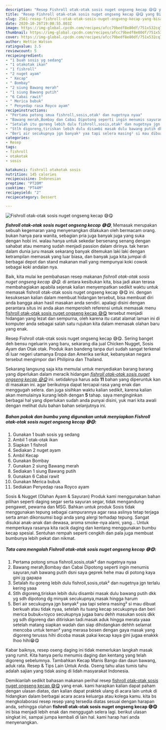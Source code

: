 ```yaml
---
description: "Resep Fishroll otak-otak sosis nuget ongseng kecap 😅😋 yang Bisa Manjain Lidah"
title: "Resep Fishroll otak-otak sosis nuget ongseng kecap 😅😋 yang Bisa Manjain Lidah"
slug: 2561-resep-fishroll-otak-otak-sosis-nuget-ongseng-kecap-yang-bisa-manjain-lidah
date: 2020-10-26T19:08:55.803Z
image: https://img-global.cpcdn.com/recipes/afcc79bedf8e80df/751x532cq70/fishroll-otak-otak-sosis-nuget-ongseng-kecap-😅😋-foto-resep-utama.jpg
thumbnail: https://img-global.cpcdn.com/recipes/afcc79bedf8e80df/751x532cq70/fishroll-otak-otak-sosis-nuget-ongseng-kecap-😅😋-foto-resep-utama.jpg
cover: https://img-global.cpcdn.com/recipes/afcc79bedf8e80df/751x532cq70/fishroll-otak-otak-sosis-nuget-ongseng-kecap-😅😋-foto-resep-utama.jpg
author: Hettie Watson
ratingvalue: 3.5
reviewcount: 5
recipeingredient:
- "1 buah sosis yg sedang"
- "1 otakotak ikan"
- "1 fishroll"
- "2 nuget ayam"
- " Kecap"
- " Bombay"
- "2 siung Bawang merah"
- "1 siung Bawang putih"
- "6 Cabai rawit"
- " Merica bubuk"
- " Penyedap rasa Royco ayam"
recipeinstructions:
- "Pertama potong smua fishroll,sosis,otak² dan nugetnya nyaa"
- "Bawang merah,Bombay dan Cabai Dipotong seperti ingin menumis sayuran,nah bawang putih dsni saya geprek hehe mau di potong kaya gini jg gapapa"
- "Setalah itu goreng lebih dulu fishroll,sosis,otak² dan nugetnya jgn terlalu kering yaaa"
- "Stlh digoreng,tiriskan lebih dulu disambi masak dulu bawang putih dkk yg sdh dipotong dg minyak secukupnya,masak hingga harum"
- "Beri air secukupnya jgn banyak² yaa tapi selera masing² si mau dibuat berkuah atau tidak nyaa, setelah itu tuang kecap secukupnya dan beri merica bubuk+royco secukupnya jugaa baru dehh masukan sosis dkk yg sdh digoreng dan ditiriskan tadi.masak aduk hingga merata yaaa setelah matang siapkan wadah dan siap dihidangkan dehhh selamat mencoba untuk teman² yang merasa bosen dengan gaya masak yang digoreng terusss hihi dicoba masak pakai kecap kaya gini jugaa enakkk lhoo hihi😁😋"
categories:
- Resep
tags:
- fishroll
- otakotak
- sosis

katakunci: fishroll otakotak sosis 
nutrition: 145 calories
recipecuisine: Indonesian
preptime: "PT20M"
cooktime: "PT44M"
recipeyield: "2"
recipecategory: Dessert

---
```



![Fishroll otak-otak sosis nuget ongseng kecap 😅😋](https://img-global.cpcdn.com/recipes/afcc79bedf8e80df/751x532cq70/fishroll-otak-otak-sosis-nuget-ongseng-kecap-😅😋-foto-resep-utama.jpg)

<b><i>fishroll otak-otak sosis nuget ongseng kecap 😅😋</i></b>, Memasak merupakan sebuah kegemaran yang menyenangkan dilakukan oleh bermacam orang. bukan hanya para wanita, sebagian pria juga banyak juga yang suka dengan hobi ini. walau hanya untuk sekedar bersenang senang dengan sahabat atau memang sudah menjadi passion dalam dirinya. tak heran dalam dunia juru masak sekarang banyak ditemukan laki laki dengan ketrampilan memasak yang luar biasa, dan banyak juga kita jumpai di berbagai depot dan stand makanan mall yang mempunyai koki cowok sebagai koki andalan nya.

Baik, kita mulai ke pembahasan resep makanan <i>fishroll otak-otak sosis nuget ongseng kecap 😅😋</i>. di antara kesibukan kita, bisa jadi akan terasa membahagiakan apabila sejenak kalian menyempatkan sedikit waktu untuk memasak fishroll otak-otak sosis nuget ongseng kecap 😅😋 ini. dengan kesuksesan kalian dalam membuat hidangan tersebut, bisa membuat diri anda bangga akan hasil masakan anda sendiri. apalagi disini dengan perantara situs ini anda akan memperoleh referensi untuk memasak menu <u>fishroll otak-otak sosis nuget ongseng kecap 😅😋</u> tersebut menjadi hidangan yang lezat dan sempurna, oleh karena itu catat alamat laman ini di komputer anda sebagai salah satu rujukan kita dalam memasak olahan baru yang enak.

Resep Fishroll otak-otak sosis nuget ongseng kecap 😅😋. Sering banget deh bensu ngeluarin yang baru, sekarang dia jual Chicken Nugget, Sosis Ayam dan Otak otak. Produk ikan bandeng tanpa duri sudah sangat terkenal di luar negeri utamanya Eropa dan Amerika serikat, kebanyakan negara tersebut mengimpor dari Philipina dan Thailand.


Sekarang langsung saja kita memulai untuk menyediakan barang barang yang diperlukan dalam meracik hidangan <u><i>fishroll otak-otak sosis nuget ongseng kecap 😅😋</i></u> ini. setidaknya harus ada <b>11</b> bahan yang diperuntuk kan di masakan ini. agar berikutnya dapat tercapai rasa yang enak dan menggugah selera. dan juga sisihkan waktu kalian sedikit, karena kalian akan memulainya kurang lebih dengan <b>5</b> tahap. saya menginginkan berbagai hal yang diperlukan sudah anda punyai disini, yuk mari kita awali dengan melihat dulu bahan bahan selanjutnya ini.

<!--inarticleads1-->

##### Bahan pokok dan bumbu yang digunakan untuk menyiapkan Fishroll otak-otak sosis nuget ongseng kecap 😅😋:

1. Gunakan 1 buah sosis yg sedang
1. Ambil 1 otak-otak ikan
1. Siapkan 1 fishroll
1. Sediakan 2 nuget ayam
1. Ambil  Kecap
1. Gunakan  Bombay
1. Gunakan 2 siung Bawang merah
1. Sediakan 1 siung Bawang putih
1. Gunakan 6 Cabai rawit
1. Gunakan  Merica bubuk
1. Sediakan  Penyedap rasa Royco ayam


Sosis &amp; Nugget (Olahan Ayam &amp; Sayuran) Produk kami menggunakan bahan pilihan seperti daging segar serta sayuran segar, tidak mengandung pengawet, pewarna dan MSG. Bahkan untuk produk Sosis tidak menggunakan tepung sebagai campurannya agar rasa aslinya tetap terjaga serta aman dikonsumsi bagi anda yang alergi terhadap tepung. Sangat disukai anak-anak dan dewasa, aroma smoke-nya alami, yang… Untuk memperkaya rasanya kita racik daging dan kentang menggunakan bumbu kecap spesial. Sentuhan rempah seperti cengkih dan pala juga membuat bumbunya lebih pekat dan nikmat. 

<!--inarticleads2-->

##### Tata cara mengolah Fishroll otak-otak sosis nuget ongseng kecap 😅😋:

1. Pertama potong smua fishroll,sosis,otak² dan nugetnya nyaa
1. Bawang merah,Bombay dan Cabai Dipotong seperti ingin menumis sayuran,nah bawang putih dsni saya geprek hehe mau di potong kaya gini jg gapapa
1. Setalah itu goreng lebih dulu fishroll,sosis,otak² dan nugetnya jgn terlalu kering yaaa
1. Stlh digoreng,tiriskan lebih dulu disambi masak dulu bawang putih dkk yg sdh dipotong dg minyak secukupnya,masak hingga harum
1. Beri air secukupnya jgn banyak² yaa tapi selera masing² si mau dibuat berkuah atau tidak nyaa, setelah itu tuang kecap secukupnya dan beri merica bubuk+royco secukupnya jugaa baru dehh masukan sosis dkk yg sdh digoreng dan ditiriskan tadi.masak aduk hingga merata yaaa setelah matang siapkan wadah dan siap dihidangkan dehhh selamat mencoba untuk teman² yang merasa bosen dengan gaya masak yang digoreng terusss hihi dicoba masak pakai kecap kaya gini jugaa enakkk lhoo hihi😁😋


Kabar baiknya, resep oseng daging ini tidak memerlukan langkah masak yang rumit. Kita hanya perlu menumis daging dan kentang yang telah digoreng sebelumnya. Tambahkan Kecap Manis Bango dan daun bawang, aduk rata. Resep &amp; Tips Lain Untuk Anda. Oseng tahu alias tumis tahu adalah sajian yang tidak asing di lidah masyarakat Indonesia. 

Demikianlah sedikit bahasan makanan perihal resep <u>fishroll otak-otak sosis nuget ongseng kecap 😅😋</u> yang enak. kami harapkan kalian dapat paham dengan ulasan diatas, dan kalian dapat praktek ulang di acara lain untuk di hidangkan dalam berbagai acara acara keluarga atau kolega kamu. kita bs mengkolaborasi resep resep yang tersedia diatas sesuai dengan harapan anda, sehingga olahan <b>fishroll otak-otak sosis nuget ongseng kecap 😅😋</b> ini bisa menjadi lebih enak dan menggugah selera lagi. berikut ulasan singkat ini, sampai jumpa kembali di lain hal. kami harap hari anda menyenangkan.
